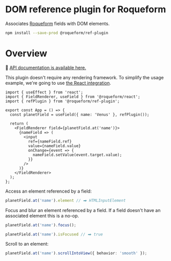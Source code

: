 # DOM reference plugin for Roqueform

Associates [Roqueform](https://github.com/smikhalevski/roqueform#readme) fields with DOM elements.

```sh
npm install --save-prod @roqueform/ref-plugin
```

# Overview

🔎 [API documentation is available here.](https://smikhalevski.github.io/roqueform/modules/_roqueform_ref_plugin.html)

This plugin doesn't require any rendering framework. To simplify the usage example, we're going to use
[the React integration](../react).

```tsx
import { useEffect } from 'react';
import { FieldRenderer, useField } from '@roqueform/react';
import { refPlugin } from '@roqueform/ref-plugin';

export const App = () => {
  const planetField = useField({ name: 'Venus' }, refPlugin());

  return (
    <FieldRenderer field={planetField.at('name')}>
      {nameField => (
        <input
          ref={nameField.ref}
          value={nameField.value}
          onChange={event => {
            nameField.setValue(event.target.value);
          }}
        />
      )}
    </FieldRenderer>
  );
};
```

Access an element referenced by a field:

```ts
planetField.at('name').element // ⮕ HTMLInputElement
```

Focus and blur an element referenced by a field. If a field doesn't have an associated element this is a no-op.

```ts
planetField.at('name').focus();

planetField.at('name').isFocused // ⮕ true
```

Scroll to an element:

```ts
planetField.at('name').scrollIntoView({ behavior: 'smooth' });
```
